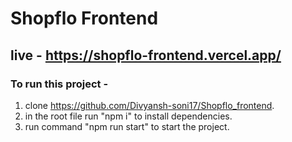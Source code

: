 # Shopflo Frontend

## live - https://shopflo-frontend.vercel.app/


### To run this project -
1) clone https://github.com/Divyansh-soni17/Shopflo_frontend.
2) in the root file run "npm i" to install dependencies.
3) run command "npm run start" to start the project.

